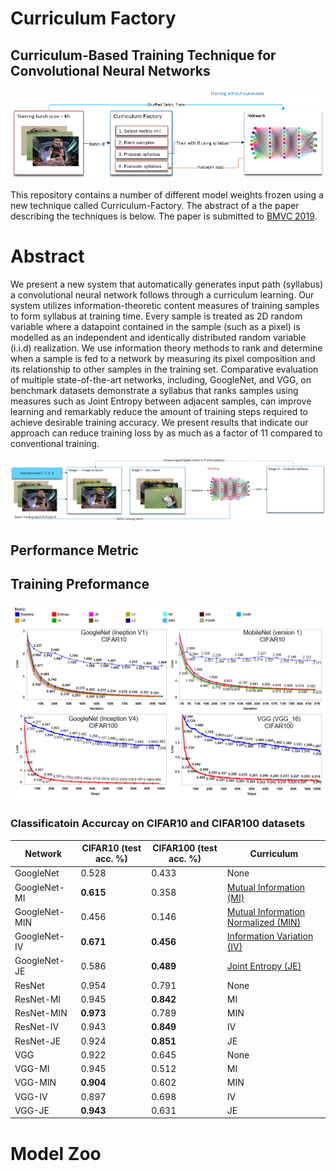 # Curriculum Factory  
## Curriculum-Based Training Technique for Convolutional Neural Networks 

<div align="center">
  <img src="https://github.com/cudenver-pdslab/Curriculum-Factory/blob/master/Artifacts/curriculum_learning.png">
</div>

This repository contains a number of different model weights frozen using a new technique called Curriculum-Factory. The abstract of a the paper describing the techniques is below. The paper is submitted to [BMVC 2019](https://bmvc2019.org/).

# Abstract 

We present a new system that automatically generates input path (syllabus) a convolutional neural network follows through a curriculum learning. Our system utilizes information-theoretic content measures of training samples to form syllabus at training time. Every sample is treated as 2D random variable where a datapoint contained in the sample (such as a pixel) is modelled as an independent and identically distributed random variable (i.i.d) realization. We use information theory methods to rank and determine when a sample is fed to a network by measuring its pixel composition and its relationship to other samples in the training set. Comparative evaluation of multiple state-of-the-art networks, including, GoogleNet, and VGG, on benchmark datasets demonstrate a syllabus that ranks samples using measures such as Joint Entropy between adjacent samples, can improve learning and remarkably reduce the amount of training steps required to achieve desirable training accuracy. We present results that indicate our approach can reduce training loss by as much as a factor of 11 compared to conventional training. 


<div align="center">
  <img src="https://github.com/cudenver-pdslab/Curriculum-Factory/blob/master/Artifacts/curriculum_learning_github.png">
</div>

## Performance Metric

## Training Preformance 

<div align="center">
  <img src="https://github.com/cudenver-pdslab/Curriculum-Factory/blob/master/Artifacts/CIFAR10AND100.png">
</div>


### Classificatoin Accurcay on CIFAR10 and CIFAR100 datasets 

| Network     | CIFAR10 (test acc. %)  | CIFAR100 (test acc. %) | Curriculum |
| ---             | ---    | ---       | ---          |
| GoogleNet	| 0.528	| 0.433	| None |
| GoogleNet-MI |	<strong> 0.615	<strong>| 0.358 |	[Mutual Information (MI)](https://en.wikipedia.org/wiki/Mutual_information)|
| GoogleNet-MIN |	0.456 |	0.146 |	[Mutual Information Normalized (MIN)](https://en.wikipedia.org/wiki/Mutual_information) |
| GoogleNet-IV |	<strong>0.671<strong> | <strong>0.456<strong>|	[Information Variation (IV)](https://en.wikipedia.org/wiki/Variation_of_information) |
|GoogleNet-JE|	0.586|	<strong>0.489<strong>|	[Joint Entropy (JE)](https://en.wikipedia.org/wiki/Joint_entropy)|
|ResNet|	0.954|	0.791	|None|
|ResNet-MI	|0.945	|<strong>0.842<strong>|	MI|
|ResNet-MIN|	<strong>0.973<strong>|	0.789|	MIN|
|ResNet-IV|	0.943	|<strong>0.849<strong>|IV|
|ResNet-JE|	0.924|	<strong>0.851<strong>	|JE|
|VGG	|0.922|	0.645|	None|
|VGG-MI	|0.945|	0.512|	MI |
|VGG-MIN|	<strong>0.904<strong>	|0.602|	MIN|
|VGG-IV|	0.897|	0.698|	IV|
|VGG-JE|	<strong>0.943<strong>|	0.631|	JE|

# Model Zoo 

